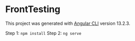 # FrontTesting

This project was generated with [Angular CLI](https://github.com/angular/angular-cli) version 13.2.3.

Step 1: `npm install`
Step 2: `ng serve`